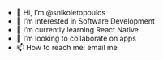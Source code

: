 - 👋 Hi, I’m @snikoletopoulos
- 👀 I’m interested in Software Development
- 🌱 I’m currently learning React Native
- 💞️ I’m looking to collaborate on apps
- 📫 How to reach me: email me
